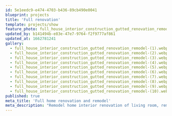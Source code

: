 ```yaml
---
id: 5e1eedc9-e474-4703-b436-89cb490e0041
blueprint: projects
title: 'Full renovation'
template: projects/show
feature_photo: full_house_interior_construction_gutted_renovation_remodel-(1)-1662780960.webp
updated_by: b141494b-e83e-47e7-9764-f2f9777af861
updated_at: 1662781241
gallery:
  - full_house_interior_construction_gutted_renovation_remodel-(1).webp
  - full_house_interior_construction_gutted_renovation_remodel-(2).webp
  - full_house_interior_construction_gutted_renovation_remodel-(3).webp
  - full_house_interior_construction_gutted_renovation_remodel-(4).webp
  - full_house_interior_construction_gutted_renovation_remodel-(5).webp
  - full_house_interior_construction_gutted_renovation_remodel-(6).webp
  - full_house_interior_construction_gutted_renovation_remodel-(7).webp
  - full_house_interior_construction_gutted_renovation_remodel-(8).webp
  - full_house_interior_construction_gutted_renovation_remodel-(9).webp
  - full_house_interior_construction_gutted_renovation_remodel-(10).webp
published: true
meta_title: 'Full home renovation and remodel'
meta_description: "Remodel home interior renovation of living room, remodel bedroom's, kitchen, and dinning room."
---
```

